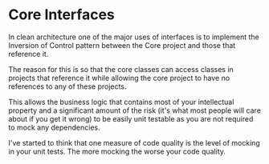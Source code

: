 # Core Interfaces

In clean architecture one of the major uses of interfaces is to implement the Inversion of Control
pattern between the Core project and those that reference it.

The reason for this is so that the core classes can access classes 
in projects that reference it while allowing the core project to have no
references to any of these projects.

This allows the business logic that contains most of your intellectual property and a 
significant amount of the risk (it's what most people will care about if you get it wrong)
to be easily unit testable as you are not required to mock any dependencies.

I've started to think that one measure of code quality is the level of
mocking in your unit tests.  The more mocking the worse your code quality. 